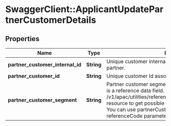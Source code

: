 # SwaggerClient::ApplicantUpdatePartnerCustomerDetails

## Properties
Name | Type | Description | Notes
------------ | ------------- | ------------- | -------------
**partner_customer_internal_id** | **String** | Unique customer internal number associated with the partner. | [optional] 
**partner_customer_id** | **String** | Unique customer Id associated with the partner | [optional] 
**partner_customer_segment** | **String** | Partner customer segment.Partner customer segment.This is a reference data field. Please use /v1/apac/utilities/referenceData/{partnerCustomerSegment} resource to get possible value of this field with description. You can use partnerCustomerSegment field name as the referenceCode parameter to retrieve the values. | [optional] 

